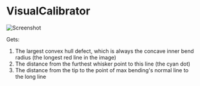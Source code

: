 # VisualCalibrator

![Screenshot](https://i.imgur.com/ZlWZS9L.png)

Gets:

1. The largest convex hull defect, which is always the concave inner bend radius (the longest red line in the image)
2. The distance from the furthest whisker point to this line (the cyan dot)
3. The distance from the tip to the point of max bending's normal line to the long line